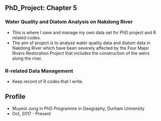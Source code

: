 ## PhD_Project: Chapter 5

### Water Quality and Diatom Analysis on Nakdong River

* This is where I save and manage my own data set for PhD project and R related codes.
* The aim of project is to analyse water quality data and diatom data in Nakdong River which have been severely affected by the Four Major Rivers Restoration Project that includes the construction of the weirs along the river.

### R-related Data Management

* Keep record of R codes that I write.


## Profile

* Muyeol Jung in PhD Programme in Geography, Durham University
* Oct, 2017 - Present
